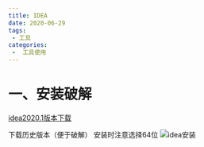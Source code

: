 ```yaml
---
title: IDEA
date: 2020-06-29
tags:
 - 工具
categories:
 -  工具使用
---
```


# 一、安装破解

[idea2020.1版本下载](https://www.jetbrains.com/idea/download/)

下载历史版本（便于破解）
安装时注意选择64位
![idea安装](http://img.zwjblog.top/idea1.png)
